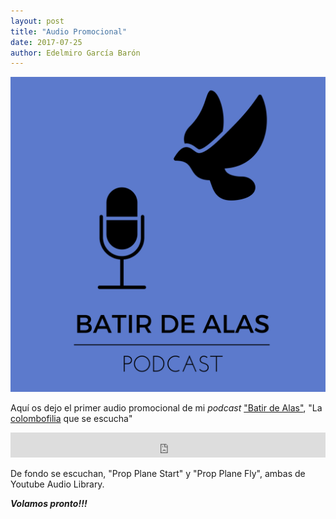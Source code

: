 ```yaml
---
layout: post
title: "Audio Promocional"
date: 2017-07-25
author: Edelmiro García Barón
---
```

<img src="/images/BdA1400x1400.png" alt="Logo Podcast Batir De Alas" style="max-width:100%;width:auto;height:auto;">

Aquí os dejo el primer audio promocional de mi *podcast* ["Batir de Alas"](https://batirdealas.github.io), "La [colombofilia](https://batirdealas.github.io/definiciones/Colombofilia) que se escucha"


<iframe src="https://archive.org/embed/PromoBatirDeAlasPodcast" width="100%" height="40" frameborder="0" webkitallowfullscreen="true" mozallowfullscreen="true" allowfullscreen></iframe>

De fondo se escuchan, "Prop Plane Start" y "Prop Plane Fly", ambas de Youtube Audio Library.

___Volamos pronto!!!___
